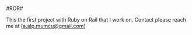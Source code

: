 #ROR# 

This the first project with Ruby on Rail that I work on. 
Contact please reach me at [a.alp.mumcu@gmail.com]